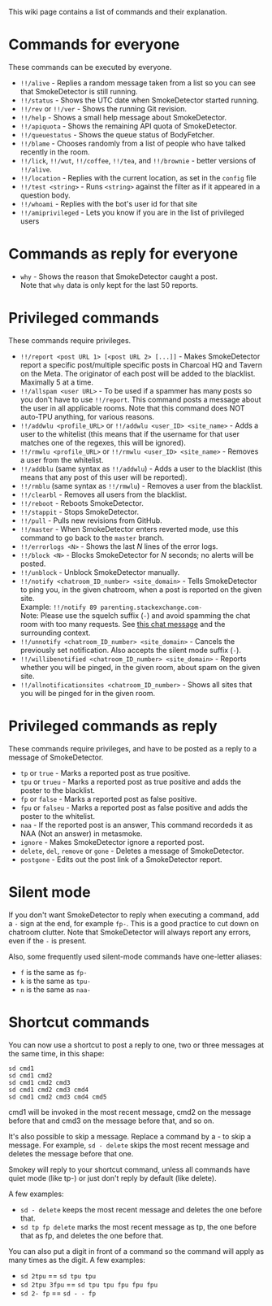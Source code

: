 This wiki page contains a list of commands and their explanation.

# Commands for everyone

These commands can be executed by everyone.

 - `!!/alive` - Replies a random message taken from a list so you can see that SmokeDetector is still running.
 - `!!/status` - Shows the UTC date when SmokeDetector started running.
 - `!!/rev` or `!!/ver` - Shows the running Git revision.
 - `!!/help` - Shows a small help message about SmokeDetector.
 - `!!/apiquota` - Shows the remaining API quota of SmokeDetector.
 - `!!/queuestatus` - Shows the queue status of BodyFetcher.
 - `!!/blame` - Chooses randomly from a list of people who have talked recently in the room.
 - `!!/lick`, `!!/wut`, `!!/coffee`, `!!/tea`, and `!!/brownie` - better versions of `!!/alive`.
 - `!!/location` - Replies with the current location, as set in the `config` file
 - `!!/test <string>` - Runs `<string>` against the filter as if it appeared in a question body.
 - `!!/whoami` - Replies with the bot's user id for that site
 - `!!/amiprivileged` - Lets you know if you are in the list of privileged users

# Commands as reply for everyone

- `why` - Shows the reason that SmokeDetector caught a post.  
  Note that `why` data is only kept for the last 50 reports.

# Privileged commands

These commands require privileges.
<!-- These were not in any order. Recommend most-used/useful up top. -->

 - `!!/report <post URL 1> [<post URL 2> [...]]` - Makes SmokeDetector report a specific post/multiple specific posts in Charcoal HQ and Tavern on the Meta. The originator of each post will be added to the blacklist. Maximally 5 at a time.
 - `!!/allspam <user URL>` - To be used if a spammer has many posts so you don't have to use `!!/report`. This command posts a message about the user in all applicable rooms.  Note that this command does NOT auto-TPU anything, for various reasons.
 - `!!/addwlu <profile_URL>` or `!!/addwlu <user_ID> <site_name>` - Adds a user to the whitelist (this means that if the username for that user matches one of the regexes, this will be ignored).
 - `!!/rmwlu <profile_URL>` or `!!/rmwlu <user_ID> <site_name>` - Removes a user from the whitelist.
 - `!!/addblu` (same syntax as `!!/addwlu`) - Adds a user to the blacklist (this means that any post of this user will be reported).
 - `!!/rmblu` (same syntax as `!!/rmwlu`) - Removes a user from the blacklist.
 - `!!/clearbl` - Removes all users from the blacklist.
 - `!!/reboot` - Reboots SmokeDetector.
 - `!!/stappit` - Stops SmokeDetector.
 - `!!/pull` - Pulls new revisions from GitHub.
 - `!!/master` - When SmokeDetector enters reverted mode, use this command to go back to the `master` branch.
 - `!!/errorlogs <N>` - Shows the last *N* lines of the error logs.
 - `!!/block <N>` - Blocks SmokeDetector for *N* seconds; no alerts will be posted.
 - `!!/unblock` - Unblock SmokeDetector manually.
 - `!!/notify <chatroom_ID_number> <site_domain>` - Tells SmokeDetector to ping you, in the given chatroom, when a post is reported on the given site.  
  Example:  `!!/notify 89 parenting.stackexchange.com-`  
  Note: Please use the squelch suffix (`-`) and avoid spamming the chat room with too many requests. See [this chat message](http://chat.meta.stackexchange.com/transcript/message/4157790#4157790) and the surrounding context.
 - `!!/unnotify <chatroom_ID_number> <site_domain>` - Cancels the previously set notification.  Also accepts the silent mode suffix&nbsp;(`-`).
 - `!!/willibenotified <chatroom_ID_number> <site_domain>` - Reports whether you will be pinged, in the given room, about spam on the given site.
 - `!!/allnotificationsites <chatroom_ID_number>` - Shows all sites that you will be pinged for in the given room.


# Privileged commands as reply

These commands require privileges, and have to be posted as a reply to a message of SmokeDetector.

 - `tp` or `true` - Marks a reported post as true positive.
 - `tpu` or `trueu` - Marks a reported post as true positive and adds the poster to the blacklist.
 - `fp` or `false` - Marks a reported post as false positive.
 - `fpu` or `falseu` - Marks a reported post as false positive and adds the poster to the whitelist.
 - `naa` - If the reported post is an answer, This command recordeds it as NAA (Not an answer) in metasmoke.
 - `ignore` - Makes SmokeDetector ignore a reported post.
 - `delete`, `del`, `remove` or `gone` - Deletes a message of SmokeDetector.
 - `postgone` - Edits out the post link of a SmokeDetector report.

# Silent mode

If you don't want SmokeDetector to reply when executing a command, add a `-` sign at the end, for example `fp-`. This is a good practice to cut down on chatroom clutter.  Note that SmokeDetector will always report any errors, even if the `-` is present.

Also, some frequently used silent-mode commands have one-letter aliases:

 - `f` is the same as `fp-`
 - `k` is the same as `tpu-`
 - `n` is the same as `naa-`

# Shortcut commands

You can now use a shortcut to post a reply to one, two or three messages
at the same time, in this shape:

    sd cmd1
    sd cmd1 cmd2
    sd cmd1 cmd2 cmd3
    sd cmd1 cmd2 cmd3 cmd4
    sd cmd1 cmd2 cmd3 cmd4 cmd5

cmd1 will be invoked in the most recent message, cmd2 on the message
before that and cmd3 on the message before that, and so on.

It's also possible to skip a message. Replace a command by a - to skip a
message. For example, `sd - delete` skips the most recent message and
deletes the message before that one.

Smokey will reply to your shortcut command, unless all commands have quiet
mode (like tp-) or just don't reply by default (like delete).

A few examples:

- `sd - delete` keeps the most recent message and deletes the one before that.
- `sd tp fp delete` marks the most recent message as tp, the one before that as fp, and deletes the one before that.

You can also put a digit in front of a command so the command will apply as many times as the digit. A few examples:

- `sd 2tpu` == `sd tpu tpu`
- `sd 2tpu 3fpu` == `sd tpu tpu fpu fpu fpu`
- `sd 2- fp` == `sd - - fp`